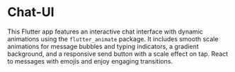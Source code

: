 # Chat-UI
This Flutter app features an interactive chat interface with dynamic animations using the `flutter_animate` package. It includes smooth scale animations for message bubbles and typing indicators, a gradient background, and a responsive send button with a scale effect on tap. React to messages with emojis and enjoy engaging transitions.
